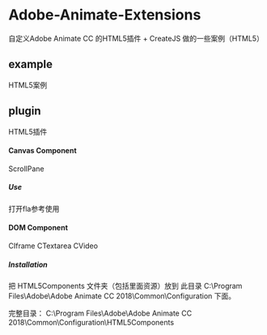 # Adobe-Animate-Extensions
自定义Adobe Animate CC 的HTML5插件 + CreateJS 做的一些案例（HTML5） 

## example
HTML5案例




## plugin
HTML5插件

#### Canvas Component
ScrollPane

##### Use
打开fla参考使用

#### DOM Component
CIframe
CTextarea
CVideo

##### Installation
把 HTML5Components 文件夹（包括里面资源）放到 此目录 C:\Program Files\Adobe\Adobe Animate CC 2018\Common\Configuration 下面。

完整目录：
C:\Program Files\Adobe\Adobe Animate CC 2018\Common\Configuration\HTML5Components


